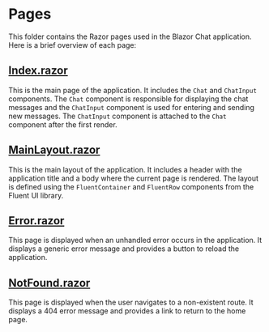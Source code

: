 # Pages

This folder contains the Razor pages used in the Blazor Chat application. Here is a brief overview of each page:

## [Index.razor](PlamHill.BlazorChat/Client/Pages/Index.razor#L1-L33)
This is the main page of the application. It includes the `Chat` and `ChatInput` components. The `Chat` component is responsible for displaying the chat messages and the `ChatInput` component is used for entering and sending new messages. The `ChatInput` component is attached to the `Chat` component after the first render.

## [MainLayout.razor](PlamHill.BlazorChat/Client/MainLayout.razor#L1-L35)
This is the main layout of the application. It includes a header with the application title and a body where the current page is rendered. The layout is defined using the `FluentContainer` and `FluentRow` components from the Fluent UI library.

## [Error.razor](PlamHill.BlazorChat/Client/Pages/Error.razor#L1-L15)
This page is displayed when an unhandled error occurs in the application. It displays a generic error message and provides a button to reload the application.

## [NotFound.razor](PlamHill.BlazorChat/Client/Pages/NotFound.razor#L1-L15)
This page is displayed when the user navigates to a non-existent route. It displays a 404 error message and provides a link to return to the home page.